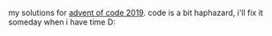 my solutions for [advent of code 2019](https://adventofcode.com/2019). code is a bit haphazard, i'll fix it someday when i have time D:
